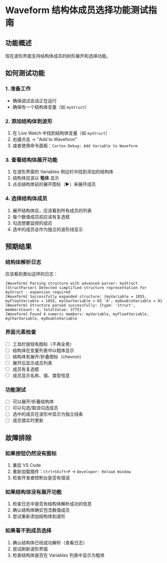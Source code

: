 # Waveform 结构体成员选择功能测试指南

## 功能概述
现在波形界面支持结构体成员的树形展开和选择功能。

## 如何测试功能

### 1. 准备工作
- 确保调试会话正在运行
- 确保有一个结构体变量（如 `myStruct`）

### 2. 添加结构体到波形
1. 在 Live Watch 中找到结构体变量（如 `myStruct`）
2. 右键点击 → "Add to Waveform"
3. 或者使用命令面板：`Cortex-Debug: Add Variable to Waveform`

### 3. 查看结构体展开功能
1. 在波形界面的 Variables 侧边栏中找到添加的结构体
2. 结构体应该以 **粗体** 显示
3. 点击结构体前的展开图标（▶️）来展开成员

### 4. 选择结构体成员
1. 展开结构体后，应该看到所有成员的列表
2. 每个数值成员前应该有复选框
3. 勾选想要监控的成员
4. 选中的成员会作为独立的波形线显示

## 预期结果

### 结构体解析日志
应该看到类似这样的日志：
```
[Waveform] Parsing structure with advanced parser: myStruct
[StructParser] Detected simplified structure representation for myStruct - expansion required
[Waveform] Successfully expanded structure: {myVariable = 1855, myFloatVariable = 1855, myCharVariable = 65 'A', myDoubleVariable = 0}
[Waveform] Structure parsed successfully: {type: 'struct', membersCount: 4, totalValue: 3775}
[Waveform] Found 4 numeric members: myVariable, myFloatVariable, myCharVariable, myDoubleVariable
```

### 界面元素检查
- [ ] 工具栏按钮有图标（不再全黑）
- [ ] 结构体在变量列表中以粗体显示
- [ ] 结构体有展开/折叠图标（chevron）
- [ ] 展开后显示成员列表
- [ ] 成员有复选框
- [ ] 成员显示名称、值、类型信息

### 功能测试
- [ ] 可以展开/折叠结构体
- [ ] 可以勾选/取消勾选成员
- [ ] 选中的成员在波形中显示为独立线条
- [ ] 成员值实时更新

## 故障排除

### 如果按钮仍然没有图标
1. 重启 VS Code
2. 重新加载插件：`Ctrl+Shift+P` → `Developer: Reload Window`
3. 检查开发者控制台是否有错误

### 如果结构体没有展开功能
1. 检查日志中是否有结构体解析成功的信息
2. 确认结构体确实包含数值成员
3. 尝试重新添加结构体到波形

### 如果看不到成员选择
1. 确认结构体已经成功解析（查看日志）
2. 尝试刷新波形界面
3. 检查结构体是否在 Variables 列表中显示为粗体